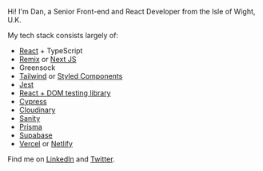 

Hi! I'm Dan, a Senior Front-end and React Developer from the Isle of Wight, U.K. 

My tech stack consists largely of: 
- [React](https://reactjs.org/) + TypeScript
- [Remix](https://remix.run) or [Next JS](https://nextjs.org/)
- Greensock
- [Tailwind](https://tailwindcss.com/) or [Styled Components](https://styled-components.com/)
- [Jest](https://jestjs.io/) 
- [React + DOM testing library](https://testing-library.com/docs/react-testing-library) 
- [Cypress](https://www.cypress.io/) 
- [Cloudinary](https://cloudinary.com/)
- [Sanity](https://www.sanity.io/) 
- [Prisma](https://www.prisma.io/)
- [Supabase](https://supabase.com)
- [Vercel](https://vercel.com/) or [Netlify](https://www.netlify.com/)

Find me on [LinkedIn](https://www.linkedin.com/in/danielvanc/) and [Twitter](https://www.twitter.com/danielvanc).
